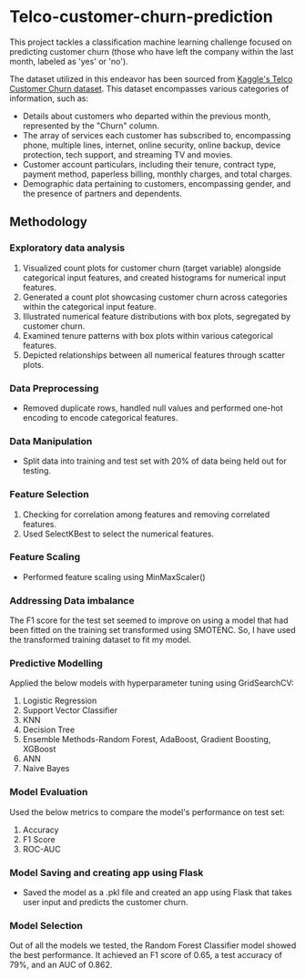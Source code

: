 # Telco-customer-churn-prediction
This project tackles a classification machine learning challenge focused on predicting customer churn (those who have left the company within the last month, labeled as 'yes' or 'no').

The dataset utilized in this endeavor has been sourced from [Kaggle's Telco Customer Churn dataset](https://www.kaggle.com/blastchar/telco-customer-churn). This dataset encompasses various categories of information, such as:

- Details about customers who departed within the previous month, represented by the "Churn" column.
- The array of services each customer has subscribed to, encompassing phone, multiple lines, internet, online security, online backup, device protection, tech support, and streaming TV and movies.
- Customer account particulars, including their tenure, contract type, payment method, paperless billing, monthly charges, and total charges.
- Demographic data pertaining to customers, encompassing gender, and the presence of partners and dependents.

## Methodology

### Exploratory data analysis
1. Visualized count plots for customer churn (target variable) alongside categorical input features, and created histograms for numerical input features.
2. Generated a count plot showcasing customer churn across categories within the categorical input feature.
3. Illustrated numerical feature distributions with box plots, segregated by customer churn.
4. Examined tenure patterns with box plots within various categorical features.
5. Depicted relationships between all numerical features through scatter plots.

### Data Preprocessing
* Removed duplicate rows, handled null values and performed one-hot encoding to encode categorical features. 

### Data Manipulation
* Split data into training and test set with 20% of data being held out for testing.

### Feature Selection
1. Checking for correlation among features and removing correlated features.
2. Used SelectKBest to select the numerical features.

### Feature Scaling
* Performed feature scaling using MinMaxScaler() 

### Addressing Data imbalance
The F1 score for the test set seemed to improve on using a model that had been fitted on the training set transformed using SMOTENC. So, I have used the transformed training dataset to fit my model. 

### Predictive Modelling 
Applied the below models with hyperparameter tuning using GridSearchCV:
1. Logistic Regression
2. Support Vector Classifier
3. KNN
4. Decision Tree
5. Ensemble Methods-Random Forest, AdaBoost, Gradient Boosting, XGBoost
6. ANN
7. Naive Bayes

### Model Evaluation
Used the below metrics to compare the model's performance on test set:
1. Accuracy
2. F1 Score
3. ROC-AUC

### Model Saving and creating app using Flask
* Saved the model as a .pkl file and created an app using Flask that takes user input and predicts the customer churn. 

### Model Selection
Out of all the models we tested, the Random Forest Classifier model showed the best performance. It achieved an F1 score of 0.65, a test accuracy of 79%, and an AUC of 0.862.